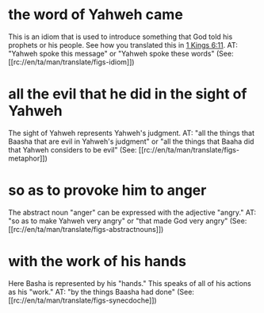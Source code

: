 # the word of Yahweh came

This is an idiom that is used to introduce something that God told his prophets or his people. See how you translated this in [1 Kings 6:11](../06/11.md). AT: "Yahweh spoke this message" or "Yahweh spoke these words" (See: [[rc://en/ta/man/translate/figs-idiom]])

# all the evil that he did in the sight of Yahweh

The sight of Yahweh represents Yahweh's judgment. AT: "all the things that Baasha that are evil in Yahweh's judgment" or "all the things that Baaha did that Yahweh considers to be evil" (See: [[rc://en/ta/man/translate/figs-metaphor]])

# so as to provoke him to anger

The abstract noun "anger" can be expressed with the adjective "angry." AT: "so as to make Yahweh very angry" or "that made God very angry" (See: [[rc://en/ta/man/translate/figs-abstractnouns]])

# with the work of his hands

Here Basha is represented by his "hands." This speaks of all of his actions as his "work." AT: "by the things Baasha had done" (See: [[rc://en/ta/man/translate/figs-synecdoche]])

